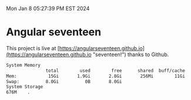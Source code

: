 Mon Jan  8 05:27:39 PM EST 2024

# Angular seventeen


This project is live at [https://angularseventeen.github.io](https://angularseventeen.github.io "seventeen!") thanks to Github.

```bash
System Memory
               total        used        free      shared  buff/cache   available
Mem:            15Gi       1.9Gi       2.8Gi       256Mi        11Gi        13Gi
Swap:          8.0Gi          0B       8.0Gi
System Storage
676M	.
```
```bash
